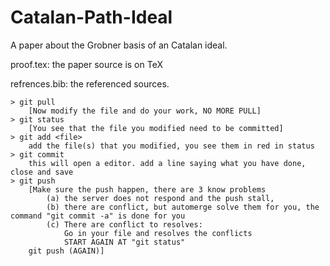 #  Catalan-Path-Ideal

A paper about the Grobner basis of an Catalan ideal.

proof.tex: the paper source is on TeX

refrences.bib: the referenced sources.

```
> git pull
    [Now modify the file and do your work, NO MORE PULL]
> git status
    [You see that the file you modified need to be committed]
> git add <file>
    add the file(s) that you modified, you see them in red in status
> git commit 
    this will open a editor. add a line saying what you have done, close and save
> git push
    [Make sure the push happen, there are 3 know problems
        (a) the server does not respond and the push stall,
        (b) there are conflict, but automerge solve them for you, the command "git commit -a" is done for you
        (c) There are conflict to resolves:
            Go in your file and resolves the conflicts
            START AGAIN AT "git status" 
    git push (AGAIN)]
```
